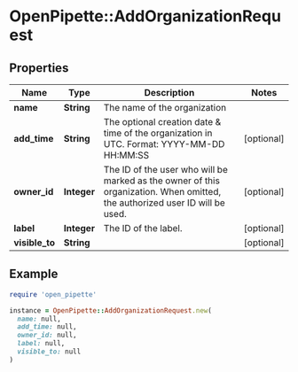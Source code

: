 # OpenPipette::AddOrganizationRequest

## Properties

| Name | Type | Description | Notes |
| ---- | ---- | ----------- | ----- |
| **name** | **String** | The name of the organization |  |
| **add_time** | **String** | The optional creation date &amp; time of the organization in UTC. Format: YYYY-MM-DD HH:MM:SS | [optional] |
| **owner_id** | **Integer** | The ID of the user who will be marked as the owner of this organization. When omitted, the authorized user ID will be used. | [optional] |
| **label** | **Integer** | The ID of the label. | [optional] |
| **visible_to** | **String** |  | [optional] |

## Example

```ruby
require 'open_pipette'

instance = OpenPipette::AddOrganizationRequest.new(
  name: null,
  add_time: null,
  owner_id: null,
  label: null,
  visible_to: null
)
```

